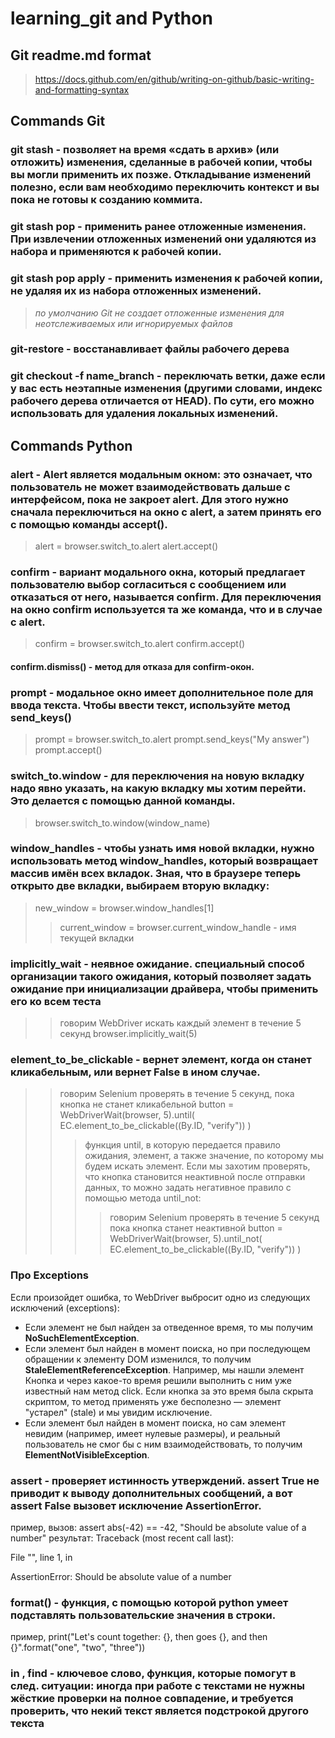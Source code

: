 # learning_git and Python
## Git readme.md format 
> https://docs.github.com/en/github/writing-on-github/basic-writing-and-formatting-syntax

## Commands Git
### git stash - позволяет на время «сдать в архив» (или отложить) изменения, сделанные в рабочей копии, чтобы вы могли применить их позже. Откладывание изменений полезно, если вам необходимо переключить контекст и вы пока не готовы к созданию коммита.
### git stash pop - применить ранее отложенные изменения. При извлечении отложенных изменений они удаляются из набора и применяются к рабочей копии.
### git stash pop apply - применить изменения к рабочей копии, не удаляя их из набора отложенных изменений. 
> *по умолчанию Git не создает отложенные изменения для неотслеживаемых или игнорируемых файлов*
### git-restore - восстанавливает файлы рабочего дерева
### git checkout -f name_branch - переключать ветки, даже если у вас есть неэтапные изменения (другими словами, индекс рабочего дерева отличается от HEAD). По сути, его можно использовать для удаления локальных изменений.

## Commands Python
### alert -  Alert является модальным окном: это означает, что пользователь не может взаимодействовать дальше с интерфейсом, пока не закроет alert. Для этого нужно сначала переключиться на окно с alert, а затем принять его с помощью команды accept().
> alert = browser.switch_to.alert
> alert.accept()
### confirm - вариант модального окна, который предлагает пользователю выбор согласиться с сообщением или отказаться от него, называется confirm. Для переключения на окно confirm используется та же команда, что и в случае с alert.
> confirm = browser.switch_to.alert
> confirm.accept()
#### confirm.dismiss() - метод для отказа для confirm-окон.
### prompt - модальное окно имеет дополнительное поле для ввода текста. Чтобы ввести текст, используйте метод send_keys()
> prompt = browser.switch_to.alert
prompt.send_keys("My answer")
prompt.accept()
### switch_to.window - для переключения на новую вкладку надо явно указать, на какую вкладку мы хотим перейти. Это делается с помощью данной команды.
> browser.switch_to.window(window_name)
### window_handles - чтобы узнать имя новой вкладки, нужно использовать метод window_handles, который возвращает массив имён всех вкладок. Зная, что в браузере теперь открыто две вкладки, выбираем вторую вкладку:
> new_window = browser.window_handles[1]
>> current_window = browser.current_window_handle - имя текущей вкладки
### implicitly_wait - неявное ожидание. специальный способ организации такого ожидания, который позволяет задать ожидание при инициализации драйвера, чтобы применить его ко всем теста
>> говорим WebDriver искать каждый элемент в течение 5 секунд
browser.implicitly_wait(5)
### element_to_be_clickable  - вернет элемент, когда он станет кликабельным, или вернет False в ином случае.
>>говорим Selenium проверять в течение 5 секунд, пока кнопка не станет кликабельной
button = WebDriverWait(browser, 5).until(
        EC.element_to_be_clickable((By.ID, "verify"))
    )
>>> функция until, в которую передается правило ожидания, элемент, а также значение, по которому мы будем искать элемент.
>>> Если мы захотим проверять, что кнопка становится неактивной после отправки данных, то можно задать негативное правило с помощью метода until_not:
>>>> говорим Selenium проверять в течение 5 секунд пока кнопка станет неактивной
button = WebDriverWait(browser, 5).until_not(
        EC.element_to_be_clickable((By.ID, "verify"))
    )
### Про Exceptions
Если произойдет ошибка, то WebDriver выбросит одно из следующих исключений (exceptions):

- Если элемент не был найден за отведенное время, то мы получим **NoSuchElementException**.
- Если элемент был найден в момент поиска, но при последующем обращении к элементу DOM изменился, то получим **StaleElementReferenceException**. Например, мы нашли элемент Кнопка и через какое-то время решили выполнить с ним уже известный нам метод click. Если кнопка за это время была скрыта скриптом, то метод применять уже бесполезно — элемент "устарел" (stale) и мы увидим исключение.
- Если элемент был найден в момент поиска, но сам элемент невидим (например, имеет нулевые размеры), и реальный пользователь не смог бы с ним взаимодействовать, то получим **ElementNotVisibleException**.

### assert - проверяет истинность утверждений. assert True не приводит к выводу дополнительных сообщений, а вот assert False вызовет исключение AssertionError.
пример, вызов: assert abs(-42) == -42, "Should be absolute value of a number"
результат: Traceback (most recent call last):

  File "<stdin>", line 1, in <module>

AssertionError: Should be absolute value of a number

### format() - функция, с помощью которой python умеет подставлять пользовательские значения в строки.
пример, print("Let's count together: {}, then goes {}, and then {}".format("one", "two", "three"))
### in , find - ключевое слово, функция, которые помогут в след. ситуации: иногда при работе с текстами не нужны жёсткие проверки на полное совпадение, и требуется проверить, что некий текст является подстрокой другого текста
